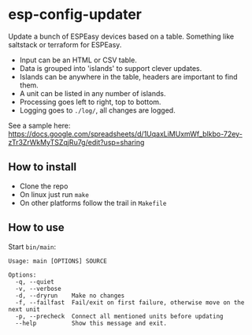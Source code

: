 # esp-config-updater

Update a bunch of ESPEasy devices based on a table.
Something like saltstack or terraform for ESPEasy.

- Input can be an HTML or CSV table.
- Data is grouped into 'islands' to support clever updates.
- Islands can be anywhere in the table, headers are important to find them.
- A unit can be listed in any number of islands.
- Processing goes left to right, top to bottom.
- Logging goes to `./log/`, all changes are logged.

See a sample here:
https://docs.google.com/spreadsheets/d/1UqaxLiMUxmWf_blkbo-72ey-zTr3ZrWkMyTSZqjRu7g/edit?usp=sharing

## How to install

- Clone the repo
- On linux just run `make`
- On other platforms follow the trail in `Makefile`

## How to use

Start `bin/main`:

```
Usage: main [OPTIONS] SOURCE

Options:
  -q, --quiet
  -v, --verbose
  -d, --dryrun    Make no changes
  -f, --failfast  Fail/exit on first failure, otherwise move on the next unit
  -p, --precheck  Connect all mentioned units before updating
  --help          Show this message and exit.
```
